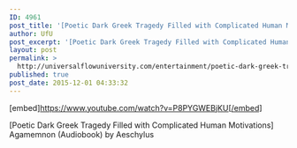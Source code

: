 ```yaml
---
ID: 4961
post_title: '[Poetic Dark Greek Tragedy Filled with Complicated Human Motivations] Agamemnon'
author: UfU
post_excerpt: '[Poetic Dark Greek Tragedy Filled with Complicated Human Motivations] Agamemnon (Audiobook) by Aeschylus'
layout: post
permalink: >
  http://universalflowuniversity.com/entertainment/poetic-dark-greek-tragedy-filled-with-complicated-human-motivations-agamemnon/
published: true
post_date: 2015-12-01 04:33:32
---
```

[embed]https://www.youtube.com/watch?v=P8PYGWEBjKU[/embed]<br>
<p>[Poetic Dark Greek Tragedy Filled with Complicated Human Motivations] Agamemnon (Audiobook) by Aeschylus</p>